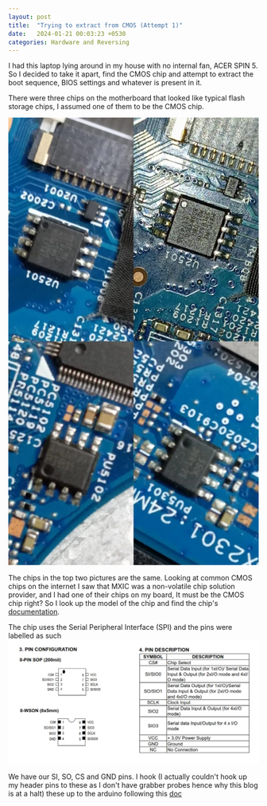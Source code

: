 ```yaml
---
layout: post
title:  "Trying to extract from CMOS (Attempt 1)"
date:   2024-01-21 00:03:23 +0530
categories: Hardware and Reversing
---
```


I had this laptop lying around in my house with no internal fan, ACER SPIN 5. So I decided to take it apart,
find the CMOS chip and attempt to extract the boot sequence, BIOS settings and whatever is present in it.

There were three chips on the motherboard that looked like typical flash storage chips, I assumed one of them
to be the CMOS chip.

![Picture of the chips on board](https://github.com/azorfus/azorfus.github.io/blob/blog/_posts/2024-01-21-Trying-to-extract-CMOS-(Attempt-1)/3chips.jpeg?raw=true)

The chips in the top two pictures are the same.
Looking at common CMOS chips on the internet I saw that MXIC was a non-volatile chip solution provider, and I had 
one of their chips on my board, It must be the CMOS chip right?
So I look up the model of the chip and find the chip's [documentation][chip_documentation].

The chip uses the Serial Peripheral Interface (SPI) and the pins were labelled as such
![Picture of the pin diagram of the chip](https://github.com/azorfus/azorfus.github.io/blob/blog/_posts/2024-01-21-Trying-to-extract-CMOS-(Attempt-1)/pinconfig.jpeg?raw=true)

We have our SI, SO, CS and GND pins. I hook (I actually couldn't hook up my header pins to these as I don't have grabber probes hence why this blog is at a halt) these up to the arduino following this [doc][ard_doc_spi]


[chip_documentation]: https://www.macronix.com/Lists/Datasheet/Attachments/8667/MX25L6473F,%203V,%2064Mb,%20v1.3.pdf
[ard_doc_spi]: https://docs.arduino.cc/tutorials/generic/introduction-to-the-serial-peripheral-interface/


